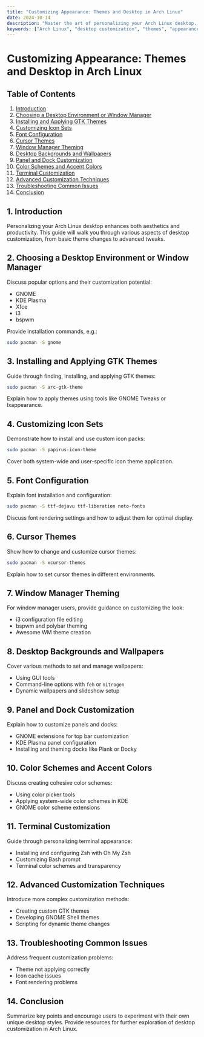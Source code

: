 ```yaml
---
title: "Customizing Appearance: Themes and Desktop in Arch Linux"
date: 2024-10-14
description: "Master the art of personalizing your Arch Linux desktop. Learn to customize themes, icons, fonts, and more for a unique and efficient workspace."
keywords: ["Arch Linux", "desktop customization", "themes", "appearance settings", "icon packs", "GTK themes", "window managers", "desktop environments", "fonts", "color schemes"]
---
```


# Customizing Appearance: Themes and Desktop in Arch Linux

## Table of Contents
1. [Introduction](#introduction)
2. [Choosing a Desktop Environment or Window Manager](#choosing-a-desktop-environment-or-window-manager)
3. [Installing and Applying GTK Themes](#installing-and-applying-gtk-themes)
4. [Customizing Icon Sets](#customizing-icon-sets)
5. [Font Configuration](#font-configuration)
6. [Cursor Themes](#cursor-themes)
7. [Window Manager Theming](#window-manager-theming)
8. [Desktop Backgrounds and Wallpapers](#desktop-backgrounds-and-wallpapers)
9. [Panel and Dock Customization](#panel-and-dock-customization)
10. [Color Schemes and Accent Colors](#color-schemes-and-accent-colors)
11. [Terminal Customization](#terminal-customization)
12. [Advanced Customization Techniques](#advanced-customization-techniques)
13. [Troubleshooting Common Issues](#troubleshooting-common-issues)
14. [Conclusion](#conclusion)

## 1. Introduction
Personalizing your Arch Linux desktop enhances both aesthetics and productivity. This guide will walk you through various aspects of desktop customization, from basic theme changes to advanced tweaks.

## 2. Choosing a Desktop Environment or Window Manager
Discuss popular options and their customization potential:
- GNOME
- KDE Plasma
- Xfce
- i3
- bspwm

Provide installation commands, e.g.:
```bash
sudo pacman -S gnome
```

## 3. Installing and Applying GTK Themes
Guide through finding, installing, and applying GTK themes:
```bash
sudo pacman -S arc-gtk-theme
```
Explain how to apply themes using tools like GNOME Tweaks or lxappearance.

## 4. Customizing Icon Sets
Demonstrate how to install and use custom icon packs:
```bash
sudo pacman -S papirus-icon-theme
```
Cover both system-wide and user-specific icon theme application.

## 5. Font Configuration
Explain font installation and configuration:
```bash
sudo pacman -S ttf-dejavu ttf-liberation noto-fonts
```
Discuss font rendering settings and how to adjust them for optimal display.

## 6. Cursor Themes
Show how to change and customize cursor themes:
```bash
sudo pacman -S xcursor-themes
```
Explain how to set cursor themes in different environments.

## 7. Window Manager Theming
For window manager users, provide guidance on customizing the look:
- i3 configuration file editing
- bspwm and polybar theming
- Awesome WM theme creation

## 8. Desktop Backgrounds and Wallpapers
Cover various methods to set and manage wallpapers:
- Using GUI tools
- Command-line options with `feh` or `nitrogen`
- Dynamic wallpapers and slideshow setup

## 9. Panel and Dock Customization
Explain how to customize panels and docks:
- GNOME extensions for top bar customization
- KDE Plasma panel configuration
- Installing and theming docks like Plank or Docky

## 10. Color Schemes and Accent Colors
Discuss creating cohesive color schemes:
- Using color picker tools
- Applying system-wide color schemes in KDE
- GNOME color scheme extensions

## 11. Terminal Customization
Guide through personalizing terminal appearance:
- Installing and configuring Zsh with Oh My Zsh
- Customizing Bash prompt
- Terminal color schemes and transparency

## 12. Advanced Customization Techniques
Introduce more complex customization methods:
- Creating custom GTK themes
- Developing GNOME Shell themes
- Scripting for dynamic theme changes

## 13. Troubleshooting Common Issues
Address frequent customization problems:
- Theme not applying correctly
- Icon cache issues
- Font rendering problems

## 14. Conclusion
Summarize key points and encourage users to experiment with their own unique desktop styles. Provide resources for further exploration of desktop customization in Arch Linux.
